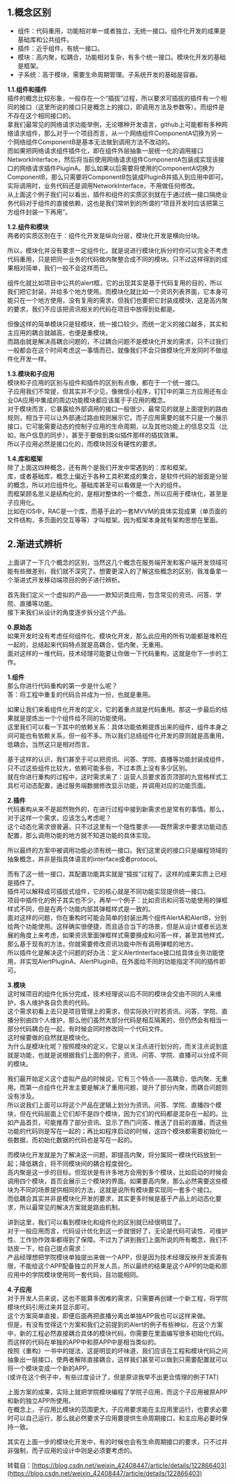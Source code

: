 ## 1.概念区别

-   组件：代码重用，功能相对单一或者独立，无统一接口。组件化开发的成果是基础库和公共组件。
-   插件：近乎组件，有统一接口。
-   模块：高内聚，松耦合，功能相对复杂，有多个统一接口。模块化开发的基础是框架。
-   子系统：高于模块，需要生命周期管理。子系统开发的基础是容器。

**1.1.组件和插件**  
插件的概念比较形象，一般存在一个“插拔”过程，所以要求可插拔的插件有一个相同的接口（这里所说的接口只是概念上的接口，即调用方法及参数等）。而组件是不存在这个相同接口的。  
拿我们最常见的网络请求功能举例，无论哪种开发语言，github上可能都有多种网络请求组件，那么对于一个项目而言，从一个网络组件ComponentA切换为另一个网络组件ComponentB是基本无法做到调用方法不改动的。  
而如果把网络请求组件插件化，即在组件外层抽象一层统一化的调用接口NetworkInterface，然后将当前使用网络请求组件ComponentA包装成实现该接口的网络请求插件PluginA。那么如果以后需要将使用的ComponentA切换为ComponentB，那么只需要将ComponentB包装成PluginB并插入到应用中即可。实际调用时，业务代码还是调用NetworkInterface，不用做任何修改。  
从上面这个例子我们可以看出，插件和组件的实质区别就在于通过统一接口隔绝业务代码对于组件的直接依赖，这也是我们常听到的所谓的“项目开发时应该把第三方组件封装一下再用”。

**1.2.组件和模块**  
两者的实质区别在于：组件化开发是纵向分层，模块化开发是横向分块。

所以，模块化并没有要求一定组件化，就是说进行模块化拆分时你可以完全不考虑代码重用，只是把同一业务的代码做内聚整合成不同的模块。只不过这样得到的成果相对简单，我们一般不会这样而已。

组件化就比如项目中公共的alert框，它的出现其实是基于代码复用的目的，所以我们把它封装，并给多个地方使用。而模块化就比如一个资讯列表界面，它本身可能只在一个地方使用，没有复用的需求，但我们也要把它封装成模块，这是高内聚的要求，我们不应该把资讯相关的代码在项目中放得到处都是。

但像这样的简单模块只是轻模块，统一接口较少。而统一定义的接口越多，其实和主应用的耦合就越高，也便是重模块。  
而路由就是解决高耦合问题的，不过耦合问题不是模块化开发的需求，只不过我们一般都会在这个时间考虑这一事情而已，就像我们不会只做模块化开发同时不做组件化开发一样。

**1.3.模块和子应用**  
模块和子应用的区别与组件和插件的区别有点像，都在于一个统一接口。  
子应用我们不常提，但其实并不少见，像微信小程序，钉钉中的第三方应用还有企业OA应用中集成的周边功能模块都应该属于子应用的概念。  
对于模块而言，它暴露给外部调用的接口一般很少，最常见的就是上面提到的路由规则，相当于可以让外部通过路由规则展示它。而子应用需要的就不只是一个展示接口，它可能需要动态的控制子应用的生命周期，以及其他功能上的信息交互（比如，账户信息的同步），甚至于要做到类似插件那样的插拔效果。  
所以子应用必然是接口化的，而模块则没有硬性的要求。

**1.4.库和框架**  
除了上面这四种概念，还有两个是我们开发中常遇到的：库和框架。  
库，或者基础库，概念上偏近于各种工具积累成的集合，是软件代码的层面是分层的概念，所以对应组件化。基础库甚至可以看做是一个大的组件。  
而框架顾名思义是结构化的，是相对整体的一个概念，所以应用于模块化，甚至是子应用化。  
比如在iOS中，RAC是一个库，而基于此的一套MVVM的具体实现成果（单页面的文件结构，多页面的交互等等）才叫框架。因为框架本身就有架构思想在里面。

## 2.渐进式辨析

上面讲了一下几个概念的区别，当然这几个概念在服务端开发和客户端开发领域可能有些微差别，我们就不深究了。想要更深入的了解这些概念的区别，我准备拿一个渐进式开发移动端项目的例子进行辨析。

首先我们定义一个虚拟的产品——一款知识类应用，包含常见的资讯、问答、学院、直播等功能。  
接下来我们从设计的角度逐步拆分这个产品。

**0.原始态**  
如果开发时没有考虑任何组件化、模块化开发，那么此应用的所有功能都是堆积在一起的，总结起来代码特点就是高耦合，低内聚，无重用。  
面对这样的一堆代码，技术经理可能要让你做一下代码重构，这就是你下一步的工作。

**1.组件**  
那么你进行代码重构的第一步是什么呢？  
答：将工程中重复的代码合并成为一份，也就是重用。

如果让我们来看组件化开发的定义，它的着重点就是代码重用。那这一步最后的结果就是提炼出一个个组件给不同的功能使用。  
这里我们可以看一下其中的依赖关系：具体功能依赖提炼出来的组件，组件本身之间可能也有依赖关系，但一般不多。所以我们总结组件化开发的原则就是高重用，低耦合。当然这只是相对而言。

基于这样的认识，我们甚至于可以把资讯、问答、学院、直播等功能封装成组件，只不过这些组件比较大，依赖可能多些，不过本质上没有多少区别。  
就在你进行重构的过程中，这时需求来了：运营人员要求首页顶部的九宫格样式工具栏可动态配置，通过服务端数据修改显示功能，并调用对应的功能页面。

**2.插件**  
代码重构从来不是超然物外的，在进行过程中接到新需求也是常有的事情。那么，对于这样一个需求，应该怎么考虑呢？  
这个动态化需求很普遍，只不过这里有一个隐性要求——既然需求中要求功能动态配置，那么调用功能的地方就不知道功能的具体实现。

所以最终的方案中被调用功能必须有统一接口。我们这里说的接口只是编程领域的抽象概念，并非是指具体语言的interface或者protocol。

而有了这一统一接口，其配置功能其实就是“插拔”过程了。这样的成果实质上已经是插件了。  
插件可以解释成可插拔式组件，它的核心就是不同功能实现提供统一接口。  
项目中插件化的例子其实也不少，再举一个例子：比如资讯和问答功能使用的弹框样式不同，但是在两个功能内部其弹框样式是一致的。  
面对这样的问题，你在重构时可能会简单的封装出两个组件AlertA和AlertB，分别给两个功能使用。这样确实很便捷，而且适合当下的场景，但是从设计或者长远发展的角度上来考虑，如果资讯里面弹框样式需要换成和问答一样，甚至其他样式，那么基于现有的方法，你就需要修改资讯功能中所有调用弹框的地方。  
所以插件化是解决这个问题的好办法：定义AlertInterface接口给具体业务功能使用，并实现AlertPluginA、AlertPluginB，在外面给不同的功能指定不同的插件即可。

**3.模块**  
这时候项目的组件化拆分完成，技术经理说以后不同的模块会交由不同的人来维护，各人维护各自负责的代码。  
这个需求初看上去只是项目管理上的需求，但实际执行时若资讯、问答、学院、直播分别由四个人维护，那么他们虽然大部分代码是相互隔离的，但仍然会有相当一部分代码耦合在一起，有时候会同时修改同一个代码文件。  
这时候要做的自然就是模块化。  
为什么是模块化呢？按照模块的定义，它是以关注点进行划分的，而关注点说到底就是功能，也就是说根据我们上面的例子，资讯、问答、学院、直播可以分成不同的模块。

我们最开始定义这个虚拟产品的时候说，它有三个特点——高耦合、低内聚、无重用。而第一点组件化开发主要是解决了重用问题，提升了部分内聚，而耦合问题则没有涉及。  
所以说我们上面可以将这个产品在逻辑上划分为资讯、问答、学院、直播四个模块，但在代码层面上它们却不是四个模块，因为它们的代码都是混杂在一起的。比如产品首页，可能推荐了部分资讯、显示了热门问答、推送了目前的直播，而这些功能的代码则是写在一起的；再比如程序启动的时候，这四个模块都需要初始化一些数据，而初始化数据的代码也是写在一起的。

而模块化开发就是为了解决这一问题，即提高内聚，将分属同一模块代码放到一起；降低耦合，将不同模块间的耦合程度弱化。  
高内聚是这一步的目标。但现状是有许多地方会用到多个模块，比如启动的时候会调用四个模块，首页会展示三个模块的界面。如果要高内聚，那么必然需要这些模块为不同的场景提供相同的方法，这就是说所有模块要实现同一套多个接口。  
而低耦合其实并非是模块化开发的要求，其实更多时候是基于产品上的动态化要求，所以最常见的解决方案就是路由机制。

讲到这里，我们可以看到模块化和组件化的区别就已经很明显了。  
对于一般应用而言，代码设计优化到这一步就很好了，无论是代码可读性、可维护性、工作协作效率都得到了保障。不过为了讲到我们上面所说的所有概念，我们不妨皮一下，给自己提点需求：  
产品经理想把学院模块单独提出来做一个APP，但是因为技术经理反映开发资源有限，不能给这个APP配备独立的开发人员，所以最终的结果是这个APP的功能和原应用中的学院模块使用同一套代码，且功能相同。

**4.子应用**  
对于开发人员来说，这也不能算多困难的需求，只需要再创建一个新工程，将学院模块代码引用过来并显示即可。  
这个方案简单直接，即便后面再把直播分离出单独APP我也可以这样来做。  
但是，有没有觉得这个方案和我们之前提到的Alert的例子有些神似，在这个方案中，新的工程必然直接耦合具体的模块代码，你需要在里面编写很多初始化代码。而这样的代码在单独的APP中和原APP中是相当类似的。  
按照《重构》一书中的提法，这是明显的坏味道，我们应该在工程和模块代码之间抽象出一层接口，使两者解除直接耦合，这样我们甚至可以做到只需要配置就可以将一个模块变成一个新的APP。  
(或许在这个例子中，有些过度设计了，但是原谅我举不出更合情理的例子TAT)

上面方案的成果，实际上就把学院模块编程了学院子应用，而这个子应用被原APP和新的独立APP所使用。  
在概念上，子应用比模块的范围更大，子应用要求能在主应用里运行，也要求必要时可以自己运行，那么就必然要求子应用要提供生命周期接口，和主应用必要时保持一致。

其实在上面一步的模块化开发中，有的时候也会有生命周期接口的要求，只不过并非强制，而子应用的设计中则是必须要考虑的。

转载自：[https://blog.csdn.net/weixin_42408447/article/details/122866403](https://blog.csdn.net/weixin_42408447/article/details/122866403)